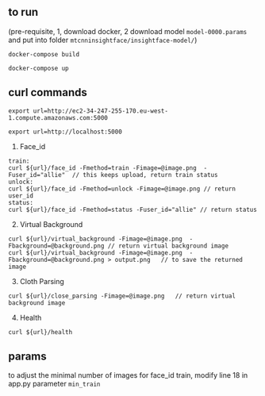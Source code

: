 ## to run

(pre-requisite, 1, download docker, 2 download model ```model-0000.params``` and put into folder ```mtcnninsightface/insightface-model/```)

```build docker image
docker-compose build
```

```run docker image
docker-compose up
```


## curl commands


```fake
export url=http://ec2-34-247-255-170.eu-west-1.compute.amazonaws.com:5000
```

```local
export url=http://localhost:5000
```



1. Face_id
```
train:
curl ${url}/face_id -Fmethod=train -Fimage=@image.png  -Fuser_id="allie"  // this keeps upload, return train status
unlock:
curl ${url}/face_id -Fmethod=unlock -Fimage=@image.png // return user_id
status:
curl ${url}/face_id -Fmethod=status -Fuser_id="allie" // return status
```


2. Virtual Background
```
curl ${url}/virtual_background -Fimage=@image.png  -Fbackground=@background.png // return virtual background image
curl ${url}/virtual_background -Fimage=@image.png  -Fbackground=@background.png > output.png   // to save the returned image
```


3. Cloth Parsing
```
curl ${url}/close_parsing -Fimage=@image.png   // return virtual background image
```


4. Health
```
curl ${url}/health
```


## params
to adjust the minimal number of images for face_id train, modify line 18 in app.py parameter ```min_train```